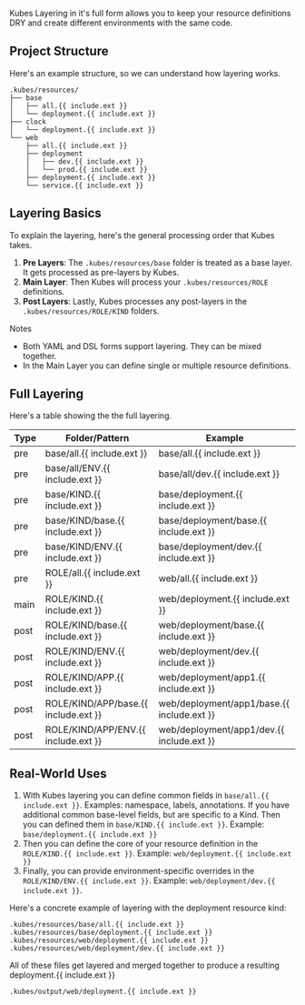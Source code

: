 Kubes Layering in it's full form allows you to keep your resource definitions DRY and create different environments with the same code.

## Project Structure

Here's an example structure, so we can understand how layering works.

    .kubes/resources/
    ├── base
    │   ├── all.{{ include.ext }}
    │   └── deployment.{{ include.ext }}
    ├── clock
    │   └── deployment.{{ include.ext }}
    └── web
        ├── all.{{ include.ext }}
        ├── deployment
        │   ├── dev.{{ include.ext }}
        │   └── prod.{{ include.ext }}
        ├── deployment.{{ include.ext }}
        └── service.{{ include.ext }}

## Layering Basics

To explain the layering, here's the general processing order that Kubes takes.

1. **Pre Layers**: The `.kubes/resources/base` folder is treated as a base layer.  It gets processed as pre-layers by Kubes.
2. **Main Layer**: Then Kubes will process your `.kubes/resources/ROLE` definitions.
3. **Post Layers**: Lastly, Kubes processes any post-layers in the `.kubes/resources/ROLE/KIND` folders.

Notes

* Both YAML and DSL forms support layering. They can be mixed together.
* In the Main Layer you can define single or multiple resource definitions.

## Full Layering

Here's a table showing the the full layering.

Type | Folder/Pattern | Example
---|---|---
pre | base/all.{{ include.ext }}        | base/all.{{ include.ext }}
pre | base/all/ENV.{{ include.ext }}    | base/all/dev.{{ include.ext }}
pre | base/KIND.{{ include.ext }}       | base/deployment.{{ include.ext }}
pre | base/KIND/base.{{ include.ext }}  | base/deployment/base.{{ include.ext }}
pre | base/KIND/ENV.{{ include.ext }}   | base/deployment/dev.{{ include.ext }}
pre | ROLE/all.{{ include.ext }}        | web/all.{{ include.ext }}
main | ROLE/KIND.{{ include.ext }}      | web/deployment.{{ include.ext }}
post | ROLE/KIND/base.{{ include.ext }} | web/deployment/base.{{ include.ext }}
post | ROLE/KIND/ENV.{{ include.ext }}  | web/deployment/dev.{{ include.ext }}
post | ROLE/KIND/APP.{{ include.ext }} | web/deployment/app1.{{ include.ext }}
post | ROLE/KIND/APP/base.{{ include.ext }} | web/deployment/app1/base.{{ include.ext }}
post | ROLE/KIND/APP/ENV.{{ include.ext }}  | web/deployment/app1/dev.{{ include.ext }}

## Real-World Uses

1. With Kubes layering you can define common fields in `base/all.{{ include.ext }}`. Examples: namespace, labels, annotations. If you have additional common base-level fields, but are specific to a Kind. Then you can defined them in `base/KIND.{{ include.ext }}`. Example: `base/deployment.{{ include.ext }}`
2. Then you can define the core of your resource definition in the `ROLE/KIND.{{ include.ext }}`. Example: `web/deployment.{{ include.ext }}`
3. Finally, you can provide environment-specific overrides in the `ROLE/KIND/ENV.{{ include.ext }}`. Example: `web/deployment/dev.{{ include.ext }}`.

Here's a concrete example of layering with the deployment resource kind:

    .kubes/resources/base/all.{{ include.ext }}
    .kubes/resources/base/deployment.{{ include.ext }}
    .kubes/resources/web/deployment.{{ include.ext }}
    .kubes/resources/web/deployment/dev.{{ include.ext }}

All of these files get layered and merged together to produce a resulting deployment.{{ include.ext }}

    .kubes/output/web/deployment.{{ include.ext }}
